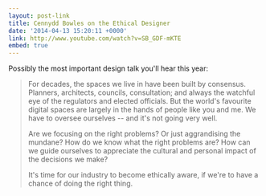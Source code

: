 ```yaml
---
layout: post-link
title: Cennydd Bowles on the Ethical Designer
date: '2014-04-13 15:20:11 +0000'
link: http://www.youtube.com/watch?v=SB_GDF-mKTE
embed: true
---
```

Possibly the most important design talk you'll hear this year:

> For decades, the spaces we live in have been built by consensus. Planners, architects, councils, consultation; and always the watchful eye of the regulators and elected officials. But the world's favourite digital spaces are largely in the hands of people like you and me. We have to oversee ourselves -- and it's not going very well.
>  
> Are we focusing on the right problems? Or just aggrandising the mundane? How do we know what the right problems are? How can we guide ourselves to appreciate the cultural and personal impact of the decisions we make?
> 
> It's time for our industry to become ethically aware, if we're to have a chance of doing the right thing.